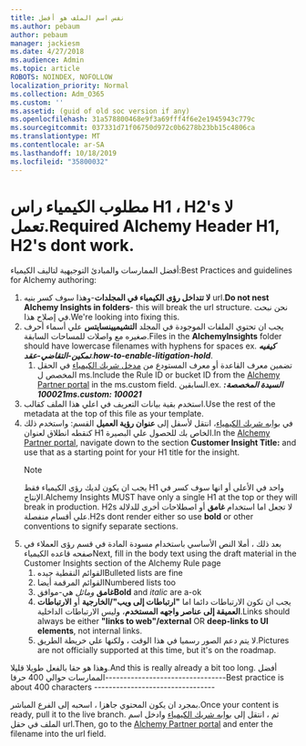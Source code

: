 ```yaml
---
title: نفس اسم الملف هو أفضل
ms.author: pebaum
author: pebaum
manager: jackiesm
ms.date: 4/27/2018
ms.audience: Admin
ms.topic: article
ROBOTS: NOINDEX, NOFOLLOW
localization_priority: Normal
ms.collection: Adm_O365
ms.custom: ''
ms.assetid: (guid of old soc version if any)
ms.openlocfilehash: 31a578800468e9f3a69fff4f6e2e1945943c779c
ms.sourcegitcommit: 037331d71f06750d972c0b6278b23bb15c4806ca
ms.translationtype: MT
ms.contentlocale: ar-SA
ms.lasthandoff: 10/18/2019
ms.locfileid: "35800032"
---
```

# <a name="required-alchemy-header-h1-h2s-dont-work"></a><span data-ttu-id="be79a-102">مطلوب الكيمياء راس H1 ، H2's لا تعمل.</span><span class="sxs-lookup"><span data-stu-id="be79a-102">Required Alchemy Header H1, H2's dont work.</span></span>
<span data-ttu-id="be79a-103">أفضل الممارسات والمبادئ التوجيهية لتاليف الكيمياء:</span><span class="sxs-lookup"><span data-stu-id="be79a-103">Best Practices and guidelines for Alchemy authoring:</span></span>

1. <span data-ttu-id="be79a-104">**لا تتداخل رؤى الكيمياء في المجلدات**-وهذا سوف كسر بنيه url.</span><span class="sxs-lookup"><span data-stu-id="be79a-104">**Do not nest Alchemy Insights in folders**- this will break the url structure.</span></span> <span data-ttu-id="be79a-105">نحن نبحث في إصلاح هذا.</span><span class="sxs-lookup"><span data-stu-id="be79a-105">We're looking into fixing this.</span></span>
1. <span data-ttu-id="be79a-106">يجب ان تحتوي الملفات الموجودة في المجلد **التشيميينسايتس** علي أسماء أحرف صغيره مع واصلات للمساحات السابقة.</span><span class="sxs-lookup"><span data-stu-id="be79a-106">Files in the **AlchemyInsights** folder should have lowercase filenames with hyphens for spaces ex.</span></span> <span data-ttu-id="be79a-107">***كيفيه تمكين-التقاضي-عقد***.</span><span class="sxs-lookup"><span data-stu-id="be79a-107">***how-to-enable-litigation-hold***.</span></span>
    1. <span data-ttu-id="be79a-108">تضمين معرف القاعدة أو معرف المستودع من [مدخل شريك الكيمياء](https://alchemyportal.azurewebsites.net) في الحقل المخصص ل ms.</span><span class="sxs-lookup"><span data-stu-id="be79a-108">Include the Rule ID or bucket ID from the [Alchemy Partner portal](https://alchemyportal.azurewebsites.net) in the ms.custom field.</span></span> <span data-ttu-id="be79a-109">السابقين.</span><span class="sxs-lookup"><span data-stu-id="be79a-109">ex.</span></span> <span data-ttu-id="be79a-110">***السيدة المخصصة: 100021***</span><span class="sxs-lookup"><span data-stu-id="be79a-110">***ms.custom: 100021***</span></span>
1. <span data-ttu-id="be79a-111">استخدم بقية بيانات التعريف في اعلي هذا الملف كقالب.</span><span class="sxs-lookup"><span data-stu-id="be79a-111">Use the rest of the metadata at the top of this file as your template.</span></span>
1. <span data-ttu-id="be79a-112">في [بوابه شريك الكيمياء](https://alchemyportal.azurewebsites.net)، انتقل لأسفل إلى **عنوان رؤية العميل** القسم: واستخدم ذلك كنقطه انطلاق لعنوان H1 الخاص بك للحصول علي البصيرة.</span><span class="sxs-lookup"><span data-stu-id="be79a-112">In the [Alchemy Partner portal](https://alchemyportal.azurewebsites.net), navigate down to the section **Customer Insight Title:** and use that as a starting point for your H1 title for the insight.</span></span> 
    > [!NOTE]
    > <span data-ttu-id="be79a-113">يجب ان يكون لديك رؤى الكيمياء فقط H1 واحد في الأعلى أو انها سوف كسر في الإنتاج.</span><span class="sxs-lookup"><span data-stu-id="be79a-113">Alchemy Insights MUST have only a single H1 at the top or they will break in production.</span></span> <span data-ttu-id="be79a-114">H2s لا تجعل اما استخدام **غامق** أو اصطلاحات أخرى للدلالة علي أقسام منفصلة.</span><span class="sxs-lookup"><span data-stu-id="be79a-114">H2s dont render either so use **bold** or other conventions to signify separate sections.</span></span>
1. <span data-ttu-id="be79a-115">بعد ذلك ، أملا النص الأساسي باستخدام مسودة المادة في قسم رؤى العملاء في صفحه قاعده الكيمياء</span><span class="sxs-lookup"><span data-stu-id="be79a-115">Next, fill in the body text using the draft material in the Customer Insights section of the Alchemy Rule page</span></span>
    1. <span data-ttu-id="be79a-116">القوائم النقطية جيده</span><span class="sxs-lookup"><span data-stu-id="be79a-116">Bulleted lists are fine</span></span>
    1. <span data-ttu-id="be79a-117">القوائم المرقمة أيضا</span><span class="sxs-lookup"><span data-stu-id="be79a-117">Numbered lists too</span></span>
    1. <span data-ttu-id="be79a-118">**غامق** *ومائل* هي-موافق</span><span class="sxs-lookup"><span data-stu-id="be79a-118">**Bold** and *italic* are a-ok</span></span>
    1. <span data-ttu-id="be79a-119">يجب ان تكون الارتباطات دائما اما **"ارتباطات إلى ويب"/الخارجية** أو **الارتباطات العميقة إلى عناصر واجهه المستخدم**، وليس الارتباطات الداخلية.</span><span class="sxs-lookup"><span data-stu-id="be79a-119">Links should always be either **"links to web"/external** OR **deep-links to UI elements**, not internal links.</span></span>
    1. <span data-ttu-id="be79a-120">لا يتم دعم الصور رسميا في هذا الوقت ، ولكنها علي خريطة الطريق.</span><span class="sxs-lookup"><span data-stu-id="be79a-120">Pictures are not officially supported at this time, but it's on the roadmap.</span></span>

<span data-ttu-id="be79a-121">وهذا هو حقا بالفعل طويلا قليلا.</span><span class="sxs-lookup"><span data-stu-id="be79a-121">And this is really already a bit too long.</span></span> <span data-ttu-id="be79a-122">أفضل الممارسات حوالي 400 حرفا---------------------------------</span><span class="sxs-lookup"><span data-stu-id="be79a-122">Best practice is about 400 characters ---------------------------------</span></span>

<span data-ttu-id="be79a-123">بمجرد ان يكون المحتوي جاهزا ، اسحبه إلى الفرع المباشر.</span><span class="sxs-lookup"><span data-stu-id="be79a-123">Once your content is ready, pull it to the live branch.</span></span> <span data-ttu-id="be79a-124">ثم ، انتقل إلى [بوابه شريك الكيمياء](https://alchemyportal.azurewebsites.net) وادخل اسم الملف في حقل url.</span><span class="sxs-lookup"><span data-stu-id="be79a-124">Then, go to the [Alchemy Partner portal](https://alchemyportal.azurewebsites.net) and enter the filename into the url field.</span></span> 